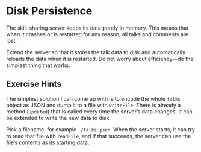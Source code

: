# Disk Persistence

The skill-sharing server keeps its data purely in memory. This means that when it crashes or is restarted for any reason, all talks and comments are lost.

Extend the server so that it stores the talk data to disk and automatically reloads the data when it is restarted. Do not worry about efficiency—do the simplest thing that works.

## Exercise Hints

The simplest solution I can come up with is to encode the whole `talks` object as JSON and dump it to a file with `writeFile`. There is already a method (`updated`) that is called every time the server’s data changes. It can be extended to write the new data to disk.

Pick a filename, for example `./talks.json`. When the server starts, it can try to read that file with `readFile`, and if that succeeds, the server can use the file’s contents as its starting data.
